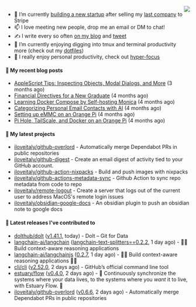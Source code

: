 <img align="right" src="https://github-readme-stats.vercel.app/api?username=iloveitaly&show_icons=true&text_color=718096&hide_title=true"/>

- 🔭 I’m currently [building a new startup](https://mikebian.co/bye-stripe-on-to-the-next-adventure/) after selling my [last company](https://suitesync.io) to Stripe
- 📫 I love meeting new people, drop me an email or DM to chat!
- ✍️ I write every so often [on my blog](http://mikebian.co/) and [tweet](https://twitter.com/mike_bianco)
- 🌱 I’m currently enjoying digging into tmux and terminal productivity more (check out my [dotfiles](https://github.com/iloveitaly/dotfiles))
- 💬 I really enjoy personal productivity, check out [hyper-focus](https://github.com/iloveitaly/hyper-focus)

#### 📜 My recent blog posts


- [AppleScript Tips: Inspecting Objects, Modal Dialogs, and More](https://mikebian.co/applescript-tips-inspecting-objects-modal-dialogs-and-more/) (3 months ago)
- [Financial Directives for a New Graduate](https://mikebian.co/financial-directives-for-a-new-graduate/) (4 months ago)
- [Learning Docker Compose by Self-hosting Monica](https://mikebian.co/learning-docker-compose-by-self-hosting-monica/) (4 months ago)
- [Categorizing Personal Email Contacts with AI](https://mikebian.co/categorizing-personal-email-contacts-with-ai/) (4 months ago)
- [Setting up eMMC on an Orange Pi](https://mikebian.co/setting-up-emmc-on-an-orange-pi/) (4 months ago)
- [Pi Hole, TailScale, and Docker on an Orange Pi](https://mikebian.co/pi-hole-tailscale-and-docker-on-an-orange-pi/) (4 months ago)

#### 🌱 My latest projects


- [iloveitaly/github-overlord](https://github.com/iloveitaly/github-overlord) - Automatically merge Dependabot PRs in public repositories
- [iloveitaly/github-digest](https://github.com/iloveitaly/github-digest) - Create an email digest of activity tied to your GitHub account.
- [iloveitaly/github-action-nixpacks](https://github.com/iloveitaly/github-action-nixpacks) - Build and push images with nixpacks
- [iloveitaly/github-actions-metadata-sync](https://github.com/iloveitaly/github-actions-metadata-sync) - Github Action to sync repo metadata from code to repo
- [iloveitaly/remote-logout](https://github.com/iloveitaly/remote-logout) - Create a server that logs out of the current user to address MacOS&#39;s remote login issues
- [iloveitaly/obsidian-google-docs](https://github.com/iloveitaly/obsidian-google-docs) - An obsidian plugin to push an obsidian note to google docs

#### 🔭 Latest releases I've contributed to


- [dolthub/dolt](https://github.com/dolthub/dolt) ([v1.41.1](https://github.com/dolthub/dolt/releases/tag/v1.41.1), today) - Dolt – Git for Data
- [langchain-ai/langchain](https://github.com/langchain-ai/langchain) ([langchain-text-splitters==0.2.2](https://github.com/langchain-ai/langchain/releases/tag/langchain-text-splitters%3D%3D0.2.2), 1 day ago) - 🦜🔗 Build context-aware reasoning applications
- [langchain-ai/langchainjs](https://github.com/langchain-ai/langchainjs) ([0.2.7](https://github.com/langchain-ai/langchainjs/releases/tag/0.2.7), 1 day ago) - 🦜🔗 Build context-aware reasoning applications 🦜🔗
- [cli/cli](https://github.com/cli/cli) ([v2.52.0](https://github.com/cli/cli/releases/tag/v2.52.0), 2 days ago) - GitHub’s official command line tool
- [estuary/flow](https://github.com/estuary/flow) ([v0.4.0](https://github.com/estuary/flow/releases/tag/v0.4.0), 2 days ago) - 🌊 Continuously synchronize the systems where your data lives, to the systems where you _want_ it to live, with Estuary Flow. 🌊 
- [iloveitaly/github-overlord](https://github.com/iloveitaly/github-overlord) ([v0.6.6](https://github.com/iloveitaly/github-overlord/releases/tag/v0.6.6), 2 days ago) - Automatically merge Dependabot PRs in public repositories

